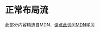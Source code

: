 # 正常布局流

此部分内容精选自MDN，[请点此访问MDN学习](https://developer.mozilla.org/zh-CN/docs/Learn/CSS/CSS_layout/Normal_Flow)